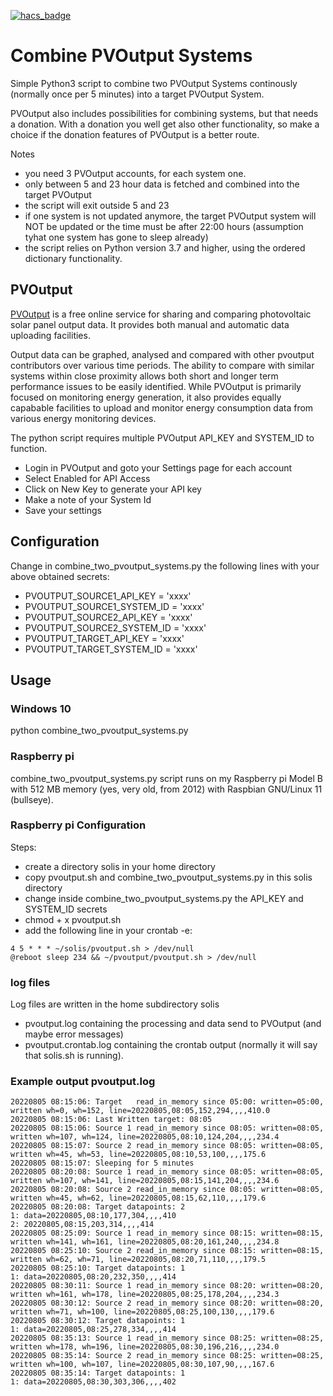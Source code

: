 [![hacs_badge](https://img.shields.io/badge/HACS-Default-41BDF5.svg?style=for-the-badge)](https://github.com/hacs/integration)

# Combine PVOutput Systems
Simple Python3 script to combine two PVOutput Systems continously (normally once per 5 minutes) into a target PVOutput System.

PVOutput also includes possibilities for combining systems, but that needs a donation. With a donation you well get also other functionality, so make a choice if the donation features of PVOutput is a better route.

Notes
* you need 3 PVOutput accounts, for each system one.
* only between 5 and 23 hour data is fetched and combined into the target PVOutput
* the script will exit outside 5 and 23
* if one system is not updated anymore, the target PVOutput system will NOT be updated or the time must be after 22:00 hours (assumption tyhat one system has gone to sleep already)
* the script relies on Python version 3.7 and higher, using the ordered dictionary functionality.

## PVOutput
[PVOutput](https://pvoutput.org/) is a free online service for sharing and comparing photovoltaic solar panel output data. It provides both manual and automatic data uploading facilities.

Output data can be graphed, analysed and compared with other pvoutput contributors over various time periods. The ability to compare with similar systems within close proximity allows both short and longer term performance issues to be easily identified. While PVOutput is primarily focused on monitoring energy generation, it also provides equally capabable facilities to upload and monitor energy consumption data from various energy monitoring devices.

The python script requires multiple PVOutput API_KEY and SYSTEM_ID to function.
* Login in PVOutput and goto your Settings page for each account
* Select Enabled for API Access
* Click on New Key to generate your API key
* Make a note of your System Id
* Save your settings

## Configuration
Change in combine_two_pvoutput_systems.py the following lines with your above obtained secrets:
* PVOUTPUT_SOURCE1_API_KEY = 'xxxx'
* PVOUTPUT_SOURCE1_SYSTEM_ID = 'xxxx'
* PVOUTPUT_SOURCE2_API_KEY = 'xxxx'
* PVOUTPUT_SOURCE2_SYSTEM_ID = 'xxxx'
* PVOUTPUT_TARGET_API_KEY = 'xxxx'
* PVOUTPUT_TARGET_SYSTEM_ID = 'xxxx'

## Usage
### Windows 10
python combine_two_pvoutput_systems.py

### Raspberry pi
combine_two_pvoutput_systems.py script runs on my Raspberry pi Model B with 512 MB memory (yes, very old, from 2012) with Raspbian GNU/Linux 11 (bullseye).

### Raspberry pi Configuration
Steps:
* create a directory solis in your home directory
* copy pvoutput.sh and combine_two_pvoutput_systems.py in this solis directory
* change inside combine_two_pvoutput_systems.py the API_KEY and SYSTEM_ID secrets
* chmod + x pvoutput.sh
* add the following line in your crontab -e:

```
4 5 * * * ~/solis/pvoutput.sh > /dev/null
@reboot sleep 234 && ~/pvoutput/pvoutput.sh > /dev/null
```

### log files
Log files are written in the home subdirectory solis
* pvoutput.log containing the processing and data send to PVOutput (and maybe error messages)
* pvoutput.crontab.log containing the crontab output (normally it will say that solis.sh is running).

### Example output pvoutput.log

```
20220805 08:15:06: Target   read_in_memory since 05:00: written=05:00, written wh=0, wh=152, line=20220805,08:05,152,294,,,,410.0
20220805 08:15:06: Last Written target: 08:05
20220805 08:15:06: Source 1 read_in_memory since 08:05: written=08:05, written wh=107, wh=124, line=20220805,08:10,124,204,,,,234.4
20220805 08:15:07: Source 2 read_in_memory since 08:05: written=08:05, written wh=45, wh=53, line=20220805,08:10,53,100,,,,175.6
20220805 08:15:07: Sleeping for 5 minutes
20220805 08:20:08: Source 1 read_in_memory since 08:05: written=08:05, written wh=107, wh=141, line=20220805,08:15,141,204,,,,234.6
20220805 08:20:08: Source 2 read_in_memory since 08:05: written=08:05, written wh=45, wh=62, line=20220805,08:15,62,110,,,,179.6
20220805 08:20:08: Target datapoints: 2
1: data=20220805,08:10,177,304,,,,410
2: 20220805,08:15,203,314,,,,414
20220805 08:25:09: Source 1 read_in_memory since 08:15: written=08:15, written wh=141, wh=161, line=20220805,08:20,161,240,,,,234.8
20220805 08:25:10: Source 2 read_in_memory since 08:15: written=08:15, written wh=62, wh=71, line=20220805,08:20,71,110,,,,179.5
20220805 08:25:10: Target datapoints: 1
1: data=20220805,08:20,232,350,,,,414
20220805 08:30:11: Source 1 read_in_memory since 08:20: written=08:20, written wh=161, wh=178, line=20220805,08:25,178,204,,,,234.3
20220805 08:30:12: Source 2 read_in_memory since 08:20: written=08:20, written wh=71, wh=100, line=20220805,08:25,100,130,,,,179.6
20220805 08:30:12: Target datapoints: 1
1: data=20220805,08:25,278,334,,,,414
20220805 08:35:13: Source 1 read_in_memory since 08:25: written=08:25, written wh=178, wh=196, line=20220805,08:30,196,216,,,,234.0
20220805 08:35:14: Source 2 read_in_memory since 08:25: written=08:25, written wh=100, wh=107, line=20220805,08:30,107,90,,,,167.6
20220805 08:35:14: Target datapoints: 1
1: data=20220805,08:30,303,306,,,,402
```


